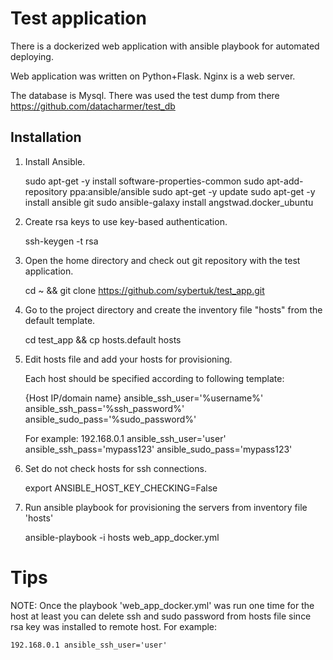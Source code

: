# Test application

There is a dockerized web application with ansible playbook for automated deploying.

Web application was written on Python+Flask. Nginx is a web server.

The database is Mysql. There was used the test dump from there https://github.com/datacharmer/test_db

## Installation

1. Install Ansible.

    sudo apt-get -y install software-properties-common
    sudo apt-add-repository ppa:ansible/ansible
    sudo apt-get -y update
    sudo apt-get -y install ansible git
    sudo ansible-galaxy install angstwad.docker_ubuntu

2. Create rsa keys to use key-based authentication.

    ssh-keygen -t rsa

3. Open the home directory and check out git repository with the test application.

    cd ~ && git clone https://github.com/sybertuk/test_app.git

4. Go to the project directory and create the inventory file "hosts" from the default template.

    cd test_app && cp hosts.default hosts

5. Edit hosts file and add your hosts for provisioning.
    
    Each host should be specified according to following template:
    
    {Host IP/domain name} ansible_ssh_user='%username%' ansible_ssh_pass='%ssh_password%' ansible_sudo_pass='%sudo_password%'
    
    For example:
    192.168.0.1 ansible_ssh_user='user' ansible_ssh_pass='mypass123' ansible_sudo_pass='mypass123'
    
6. Set do not check hosts for ssh connections.
    
    export ANSIBLE_HOST_KEY_CHECKING=False

7. Run ansible playbook for provisioning the servers from inventory file 'hosts'

    ansible-playbook -i hosts web_app_docker.yml

# Tips
NOTE: 	Once the playbook 'web_app_docker.yml' was run one time for the host at least you can delete ssh and sudo password from hosts file since rsa key was installed to remote host. For example:

	192.168.0.1 ansible_ssh_user='user'